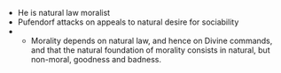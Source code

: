 - He is natural law moralist
- Pufendorf attacks on appeals to natural desire for sociability 
- - Morality depends on natural law, and hence on Divine commands, and that the natural foundation of morality consists in natural, but non-moral, goodness and badness.